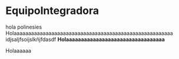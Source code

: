 # EquipoIntegradora
hola polinesies
Holaaaaaaaaaaaaaaaaaaaaaaaaaaaaaaaaaaaaaaaaaaaaaaaaaaaaaaa
<br>
idjsaljfsoijslkñjfdasdf
<b> Holaaaaaaaaaaaaaaaaaaaaaaaaaaaaaaaaa </b>
<head> Holaaaaaa </head>
